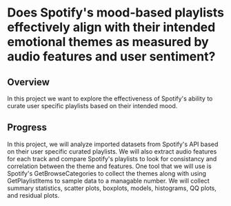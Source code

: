 # Does Spotify's mood-based playlists effectively align with their intended emotional themes as measured by audio features and user sentiment? 

## Overview
In this project we want to explore the effectiveness of Spotify's ability to curate user specific playlists based on their intended mood. 

## Progress 
In this project, we will analyze imported datasets from Spotify's API based on their user specific curated playlists. We will also extract audio features for each track and compare Spotify's playlists to look for consistancy and correlation between the theme and features. One tool that we will use is Spotify's GetBrowseCategories to collect the themes along with using GetPlaylistItems to sample data to a managable number. We will collect summary statistics, scatter plots, boxplots, models, histograms, QQ plots, and residual plots. 

##

